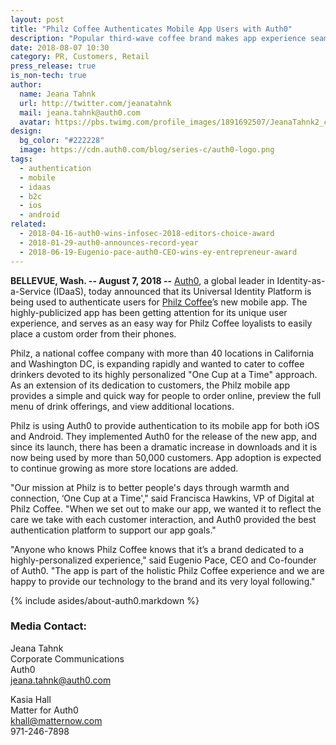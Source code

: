 ```yaml
---
layout: post
title: "Philz Coffee Authenticates Mobile App Users with Auth0"
description: "Popular third-wave coffee brand makes app experience seamless for devotees"
date: 2018-08-07 10:30
category: PR, Customers, Retail
press_release: true
is_non-tech: true
author:
  name: Jeana Tahnk
  url: http://twitter.com/jeanatahnk
  mail: jeana.tahnk@auth0.com
  avatar: https://pbs.twimg.com/profile_images/1891692507/JeanaTahnk2_crop_400x400.jpg
design:
  bg_color: "#222228"
  image: https://cdn.auth0.com/blog/series-c/auth0-logo.png
tags:
  - authentication
  - mobile
  - idaas
  - b2c
  - ios
  - android
related:
  - 2018-04-16-auth0-wins-infosec-2018-editors-choice-award
  - 2018-01-29-auth0-announces-record-year
  - 2018-06-19-Eugenio-pace-auth0-CEO-wins-ey-entrepreneur-award
---
```


**BELLEVUE, Wash. -- August 7, 2018 --** [Auth0](https://auth0.com/), a global leader in Identity-as-a-Service (IDaaS), today announced that its Universal Identity Platform is being used to authenticate users for [Philz Coffee](https://www.philzcoffee.com/)’s new mobile app. The highly-publicized app has been getting attention for its unique user experience, and serves as an easy way for Philz Coffee loyalists to easily place a custom order from their phones. 

Philz, a national coffee company with more than 40 locations in California and Washington DC, is expanding rapidly and wanted to cater to coffee drinkers devoted to its highly personalized "One Cup at a Time" approach. As an extension of its dedication to customers, the Philz mobile app provides a simple and quick way for people to order online, preview the full menu of drink offerings, and view additional locations. 

Philz is using Auth0 to provide authentication to its mobile app for both iOS and Android. They implemented Auth0 for the release of the new app, and since its launch, there has been a dramatic increase in downloads and it is now being used by more than 50,000 customers. App adoption is expected to continue growing as more store locations are added.

"Our mission at Philz is to better people's days through warmth and connection, ‘One Cup at a Time'," said Francisca Hawkins, VP of Digital at Philz Coffee. "When we set out to make our app, we wanted it to reflect the care we take with each customer interaction, and Auth0 provided the best authentication platform to support our app goals." 

"Anyone who knows Philz Coffee knows that it’s a brand dedicated to a highly-personalized experience," said Eugenio Pace, CEO and Co-founder of Auth0. "The app is part of the holistic Philz Coffee experience and we are happy to provide our technology to the brand and its very loyal following."

{% include asides/about-auth0.markdown %}

### **Media Contact:**

Jeana Tahnk<br>
Corporate Communications<br>
Auth0<br>
[jeana.tahnk@auth0.com](mailto:jeana.tahnk@auth0.com)

Kasia Hall<br>
Matter for Auth0<br>
[khall@matternow.com](mailto:khall@matternow.com)<br>
971-246-7898
